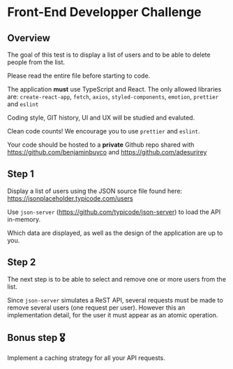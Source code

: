 # Front-End Developper Challenge

## Overview
The goal of this test is to display a list of users and to be able to delete people from the list.

Please read the entire file before starting to code.

The application **must** use TypeScript and React. The only allowed libraries are:
`create-react-app`, `fetch`, `axios`, `styled-components`, `emotion`,  `prettier` and `eslint`

Coding style, GIT history, UI and UX will be studied and evaluted.

Clean code counts! We encourage you to use `prettier` and `eslint`.

Your code should be hosted to a **private** Github repo shared with https://github.com/benjaminbuyco and https://github.com/adesurirey


## Step 1
Display a list of users using the JSON source file found here:
https://jsonplaceholder.typicode.com/users

Use `json-server` (https://github.com/typicode/json-server) to load the API in-memory.

Which data are displayed, as well as the design of the application are up to you.


## Step 2
The next step is to be able to select and remove one or more users from the list.

Since `json-server` simulates a ReST API, several requests must be made to remove several users (one request per user).
However this an implementation detail, for the user it must appear as an atomic operation.


## Bonus step 🎖
Implement a caching strategy for all your API requests.

